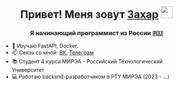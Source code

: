 <h1 align="center">Привет! Меня зовут <a href="https://vk.com/shinydiamond" target="_blank">Захар</a> 
<img src="https://github.com/blackcater/blackcater/raw/main/images/Hi.gif" height="32"/></h1>
<h3 align="center">Я начинающий программист из России 🇷🇺</h3>

- 🌱 Изучаю FastAPI, Docker.
- 📫 Связь со мной: <a href="https://vk.com/shinydiamond" target="_blank">ВК</a>, <a href="https://t.me/mfkrg1" target="_blank">Телеграм</a>
- 📚 Студент 4 курса МИРЭА - Российский Технологический Университет
- 💻 Работаю backend-разработчиком в РТУ МИРЭА (2023 - ...)

